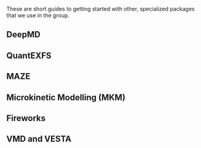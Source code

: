 
These are short guides to getting started with other, specialized packages that we use in the group.

## DeepMD


## QuantEXFS


## MAZE


## Microkinetic Modelling (MKM)


## Fireworks


## VMD and VESTA


